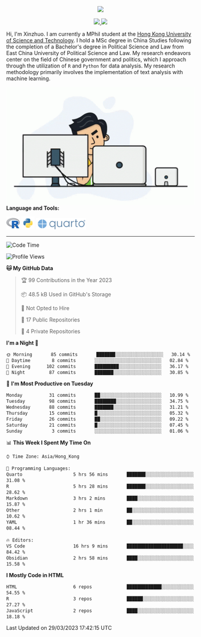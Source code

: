 <div align='center'>
<img src='https://readme-typing-svg.herokuapp.com?font=ubuntu&color=4d3900&center=true&lines=HKUST+Mphil+in+SOSC;Focus+on+China;Code+for+PoliSci'/>
</div>


<p align='center'>
 <a href='https://www.linkedin.com/in/xinzhuo-huang-5161011ba/' target='_blank'>
        <img src='https://img.shields.io/badge/linkedin%20-%230077B5.svg?&style=for-the-badge&logo=linkedin&logoColor=white'/>
    </a>
 <a href='https://twitter.com/HsinchoH' target='_blank'>
        <img src='https://img.shields.io/badge/Twitter-1DA1F2?style=for-the-badge&logo=twitter&logoColor=white'/>
    </a>
    </p>
    
Hi, I'm Xinzhuo. I am currently a MPhil student at the [Hong Kong University of Science and Technology](https://sosc.hkust.edu.hk/node/613). I hold a MSc degree in China Studies following the completion of a Bachelor's degree in Political Science and Law from East China University of Political Science and Law. My research endeavors center on the field of Chinese government and politics, which I approach through the utilization of `R` and `Python` for data analysis. My research methodology primarily involves the implementation of text analysis with machine learning.




<img align='right' src="https://github.com/xinzhuohkust/xinzhuohkust/blob/main/programmer.gif" width="590">




**Language and Tools:**  

<code><img height="36" src="https://raw.githubusercontent.com/github/explore/80688e429a7d4ef2fca1e82350fe8e3517d3494d/topics/r/r.png"></code>
<code><img height="36" src="https://raw.githubusercontent.com/github/explore/80688e429a7d4ef2fca1e82350fe8e3517d3494d/topics/python/python.png"></code>
<code><img height="32" src="https://github.com/quarto-dev/quarto-r/blob/main/man/figures/quarto.png"></code>

---
<!--START_SECTION:waka-->
![Code Time](http://img.shields.io/badge/Code%20Time-237%20hrs%206%20mins-blue)

![Profile Views](http://img.shields.io/badge/Profile%20Views-43-blue)

**🐱 My GitHub Data** 

> 🏆 99 Contributions in the Year 2023
 > 
> 📦 48.5 kB Used in GitHub's Storage 
 > 
> 🚫 Not Opted to Hire
 > 
> 📜 17 Public Repositories 
 > 
> 🔑 4 Private Repositories  
 > 
**I'm a Night 🦉** 

```text
🌞 Morning       85 commits       ███████░░░░░░░░░░░░░░░░░░   30.14 % 
🌆 Daytime        8 commits       ░░░░░░░░░░░░░░░░░░░░░░░░░   02.84 % 
🌃 Evening      102 commits       █████████░░░░░░░░░░░░░░░░   36.17 % 
🌙 Night         87 commits       ███████░░░░░░░░░░░░░░░░░░   30.85 % 

```
📅 **I'm Most Productive on Tuesday** 

```text
Monday          31 commits       ██░░░░░░░░░░░░░░░░░░░░░░░   10.99 % 
Tuesday         98 commits       ████████░░░░░░░░░░░░░░░░░   34.75 % 
Wednesday       88 commits       ███████░░░░░░░░░░░░░░░░░░   31.21 % 
Thursday        15 commits       █░░░░░░░░░░░░░░░░░░░░░░░░   05.32 % 
Friday          26 commits       ██░░░░░░░░░░░░░░░░░░░░░░░   09.22 % 
Saturday        21 commits       █░░░░░░░░░░░░░░░░░░░░░░░░   07.45 % 
Sunday           3 commits       ░░░░░░░░░░░░░░░░░░░░░░░░░   01.06 % 

```


📊 **This Week I Spent My Time On** 

```text
⌚︎ Time Zone: Asia/Hong_Kong

💬 Programming Languages: 
Quarto                   5 hrs 56 mins       ███████░░░░░░░░░░░░░░░░░░   31.08 % 
R                        5 hrs 28 mins       ███████░░░░░░░░░░░░░░░░░░   28.62 % 
Markdown                 3 hrs 2 mins        ████░░░░░░░░░░░░░░░░░░░░░   15.87 % 
Other                    2 hrs 1 min         ██░░░░░░░░░░░░░░░░░░░░░░░   10.62 % 
YAML                     1 hr 36 mins        ██░░░░░░░░░░░░░░░░░░░░░░░   08.44 % 

🔥 Editors: 
VS Code                  16 hrs 9 mins       █████████████████████░░░░   84.42 % 
Obsidian                 2 hrs 58 mins       ████░░░░░░░░░░░░░░░░░░░░░   15.58 % 

```

**I Mostly Code in HTML** 

```text
HTML                     6 repos             █████████████░░░░░░░░░░░░   54.55 % 
R                        3 repos             ██████░░░░░░░░░░░░░░░░░░░   27.27 % 
JavaScript               2 repos             ████░░░░░░░░░░░░░░░░░░░░░   18.18 % 

```



 Last Updated on 29/03/2023 17:42:15 UTC
<!--END_SECTION:waka-->
    
    
    
    
    
    
    
    
